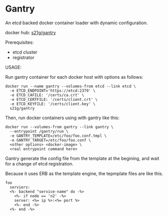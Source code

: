 Gantry
======

An etcd backed docker container loader with dynamic configuration.

docker hub: [s21g/gantry](https://hub.docker.com/r/s21g/gantry/)

Prerequisites:

 * etcd cluster
 * registrator

USAGE:

Run gantry container for each docker host with options as follows:

```shell
docker run --name gantry --volumes-from etcd --link etcd \
  -e ETCD_ENDPOINT='https://etcd:2379' \
  -e ETCD_CAFILE: '/certs/ca.crt' \
  -e ETCD_CERTFILE: '/certs/client.crt' \
  -e ETCD_KEYFILE: '/certs/client.key' \
  s21g/gantry
```

Then, run docker containers using with gantry like this:

```
docker run --volumes-from gantry --link gantry \
  --entrypoint /gantry/run \
  -e GANTRY_TEMPLATE=/etc/foo/foo.conf.tmpl \
  -e GANTRY_TARGET=/etc/foo/foo.conf \
  <other options> <docker-image> \
  <real entrypoint command here>
```

Gantry generate the config file from the template at the begining,
and wait for a change of etcd registration.

Because it uses ERB as the template engine, the tepmplate files are like this.

```erb
foo
  serviers:
  <%- backend "service-name" do -%>
    <%- if node == 'n2' -%>
    server: <%= ip %>:<%= port %>
    <%- end -%>
  <%- end -%>

```
